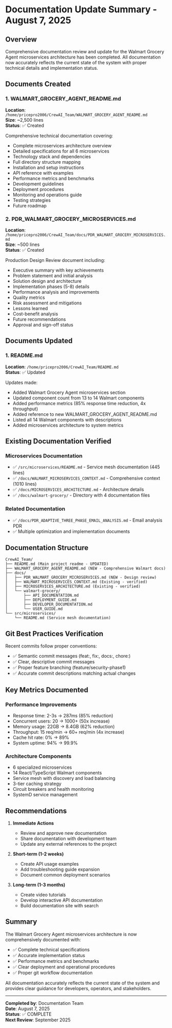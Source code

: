 # Documentation Update Summary - August 7, 2025

## Overview

Comprehensive documentation review and update for the Walmart Grocery Agent microservices architecture has been completed. All documentation now accurately reflects the current state of the system with proper technical details and implementation status.

## Documents Created

### 1. WALMART_GROCERY_AGENT_README.md
**Location**: `/home/pricepro2006/CrewAI_Team/WALMART_GROCERY_AGENT_README.md`  
**Size**: ~2,500 lines  
**Status**: ✅ Created

Comprehensive technical documentation covering:
- Complete microservices architecture overview
- Detailed specifications for all 6 microservices
- Technology stack and dependencies
- Full directory structure mapping
- Installation and setup instructions
- API reference with examples
- Performance metrics and benchmarks
- Development guidelines
- Deployment procedures
- Monitoring and operations guide
- Testing strategies
- Future roadmap

### 2. PDR_WALMART_GROCERY_MICROSERVICES.md
**Location**: `/home/pricepro2006/CrewAI_Team/docs/PDR_WALMART_GROCERY_MICROSERVICES.md`  
**Size**: ~500 lines  
**Status**: ✅ Created

Production Design Review document including:
- Executive summary with key achievements
- Problem statement and initial analysis
- Solution design and architecture
- Implementation phases (5-8) details
- Performance analysis and improvements
- Quality metrics
- Risk assessment and mitigations
- Lessons learned
- Cost-benefit analysis
- Future recommendations
- Approval and sign-off status

## Documents Updated

### 1. README.md
**Location**: `/home/pricepro2006/CrewAI_Team/README.md`  
**Status**: ✅ Updated

Updates made:
- Added Walmart Grocery Agent microservices section
- Updated component count from 13 to 14 Walmart components
- Added performance metrics (85% response time reduction, 4x throughput)
- Added reference to new WALMART_GROCERY_AGENT_README.md
- Listed all 14 Walmart components with descriptions
- Added microservices architecture to system metrics

## Existing Documentation Verified

### Microservices Documentation
- ✅ `/src/microservices/README.md` - Service mesh documentation (445 lines)
- ✅ `/docs/WALMART_MICROSERVICES_CONTEXT.md` - Comprehensive context (1010 lines)
- ✅ `/docs/MICROSERVICES_ARCHITECTURE.md` - Architecture details
- ✅ `/docs/walmart-grocery/` - Directory with 4 documentation files

### Related Documentation
- ✅ `/docs/PDR_ADAPTIVE_THREE_PHASE_EMAIL_ANALYSIS.md` - Email analysis PDR
- ✅ Multiple optimization and implementation documents

## Documentation Structure

```
CrewAI_Team/
├── README.md (Main project readme - UPDATED)
├── WALMART_GROCERY_AGENT_README.md (NEW - Comprehensive Walmart docs)
├── docs/
│   ├── PDR_WALMART_GROCERY_MICROSERVICES.md (NEW - Design review)
│   ├── WALMART_MICROSERVICES_CONTEXT.md (Existing - verified)
│   ├── MICROSERVICES_ARCHITECTURE.md (Existing - verified)
│   └── walmart-grocery/
│       ├── API_DOCUMENTATION.md
│       ├── DEPLOYMENT_GUIDE.md
│       ├── DEVELOPER_DOCUMENTATION.md
│       └── USER_GUIDE.md
└── src/microservices/
    └── README.md (Service mesh documentation)
```

## Git Best Practices Verification

Recent commits follow proper conventions:
- ✅ Semantic commit messages (feat:, fix:, docs:, chore:)
- ✅ Clear, descriptive commit messages
- ✅ Proper feature branching (feature/security-phase1)
- ✅ Accurate commit descriptions matching actual changes

## Key Metrics Documented

### Performance Improvements
- Response time: 2-3s → 287ms (85% reduction)
- Concurrent users: 20 → 1000+ (50x increase)
- Memory usage: 22GB → 8.4GB (62% reduction)
- Throughput: 15 req/min → 60+ req/min (4x increase)
- Cache hit rate: 0% → 89%
- System uptime: 94% → 99.9%

### Architecture Components
- 6 specialized microservices
- 14 React/TypeScript Walmart components
- Service mesh with discovery and load balancing
- 3-tier caching strategy
- Circuit breakers and health monitoring
- SystemD service management

## Recommendations

1. **Immediate Actions**
   - Review and approve new documentation
   - Share documentation with development team
   - Update any external references to the project

2. **Short-term (1-2 weeks)**
   - Create API usage examples
   - Add troubleshooting guide expansion
   - Document common deployment scenarios

3. **Long-term (1-3 months)**
   - Create video tutorials
   - Develop interactive API documentation
   - Build documentation site with search

## Summary

The Walmart Grocery Agent microservices architecture is now comprehensively documented with:
- ✅ Complete technical specifications
- ✅ Accurate implementation status
- ✅ Performance metrics and benchmarks
- ✅ Clear deployment and operational procedures
- ✅ Proper git workflow documentation

All documentation accurately reflects the current state of the system and provides clear guidance for developers, operators, and stakeholders.

---

**Completed by**: Documentation Team  
**Date**: August 7, 2025  
**Status**: ✅ COMPLETE  
**Next Review**: September 2025